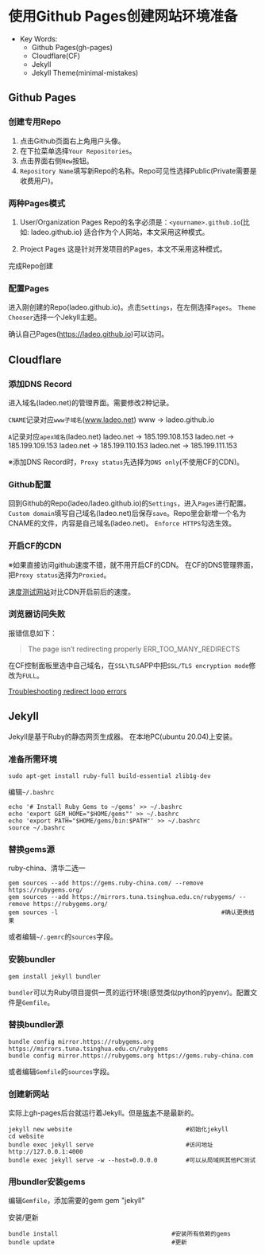 # 使用Github Pages创建网站环境准备

- Key Words:
  - Github Pages(gh-pages)
  - Cloudflare(CF)
  - Jekyll
  - Jekyll Theme(minimal-mistakes)

## Github Pages

### 创建专用Repo

1. 点击Github页面右上角用户头像。
2. 在下拉菜单选择`Your Repositories`。
3. 点击界面右侧`New`按钮。
4. `Repository Name`填写新Repo的名称。Repo可见性选择Public(Private需要是收费用户)。

### 两种Pages模式

1. User/Organization Pages
Repo的名字必须是：`<yourname>.github.io`(比如: ladeo.github.io)
适合作为个人网站，本文采用这种模式。

2. Project Pages
这是针对开发项目的Pages，本文不采用这种模式。

完成Repo创建

### 配置Pages

进入刚创建的Repo(ladeo.github.io)。点击`Settings`，在左侧选择`Pages`。
`Theme Chooser`选择一个Jekyll主题。

确认自己Pages(https://ladeo.github.io)可以访问。

## Cloudflare

### 添加DNS Record

进入域名(ladeo.net)的管理界面。需要修改2种记录。

`CNAME`记录对应`www子域名`(www.ladeo.net)
    www -> ladeo.github.io

`A`记录对应`apex域名`(ladeo.net)
    ladeo.net -> 185.199.108.153
    ladeo.net -> 185.199.109.153
    ladeo.net -> 185.199.110.153
    ladeo.net -> 185.199.111.153

※添加DNS Record时，`Proxy status`先选择为`DNS only`(不使用CF的CDN)。

### Github配置

回到Github的Repo(ladeo/ladeo.github.io)的`Settings`，进入`Pages`进行配置。
`Custom domain`填写自己域名(ladeo.net)后保存`save`。Repo里会新增一个名为CNAME的文件，内容是自己域名(ladeo.net)。
`Enforce HTTPS`勾选生效。

### 开启CF的CDN

※如果直接访问github速度不错，就不用开启CF的CDN。
在CF的DNS管理界面，把`Proxy status`选择为`Proxied`。

[速度测试网站](https://tool.chinaz.com/sitespeed)对比CDN开启前后的速度。

### 浏览器访问失败

报错信息如下：

> The page isn’t redirecting properly
> ERR_TOO_MANY_REDIRECTS

在CF控制面板里选中自己域名，在`SSL\TLS`APP中把`SSL/TLS encryption mode`修改为`FULL`。

[Troubleshooting redirect loop errors](https://support.cloudflare.com/hc/en-us/articles/115000219871-Troubleshooting-redirect-loop-errors-)

## Jekyll

Jekyll是基于Ruby的静态网页生成器。
在本地PC(ubuntu 20.04)上安装。

### 准备所需环境

    sudo apt-get install ruby-full build-essential zlib1g-dev

编辑`~/.bashrc`

```
echo '# Install Ruby Gems to ~/gems' >> ~/.bashrc
echo 'export GEM_HOME="$HOME/gems"' >> ~/.bashrc
echo 'export PATH="$HOME/gems/bin:$PATH"' >> ~/.bashrc
source ~/.bashrc
```

### 替换gems源

ruby-china、清华二选一

```
gem sources --add https://gems.ruby-china.com/ --remove https://rubygems.org/
gem sources --add https://mirrors.tuna.tsinghua.edu.cn/rubygems/ --remove https://rubygems.org/
gem sources -l                                              #确认更换结果
```

或者编辑`~/.gemrc`的`sources`字段。

### 安装bundler

    gem install jekyll bundler

`bundler`可以为Ruby项目提供一贯的运行环境(感觉类似python的pyenv)。配置文件是`Gemfile`。

### 替换bundler源

```
bundle config mirror.https://rubygems.org https://mirrors.tuna.tsinghua.edu.cn/rubygems
bundle config mirror.https://rubygems.org https://gems.ruby-china.com
```

或者编辑`Gemfile`的`sources`字段。

### 创建新网站

实际上gh-pages后台就运行着Jekyll。但是[版本](https://pages.github.com/versions)不是最新的。

```
jekyll new website                                #初始化jekyll
cd website
bundle exec jekyll serve                          #访问地址http://127.0.0.1:4000
bundle exec jekyll serve -w --host=0.0.0.0        #可以从局域网其他PC测试
```

### 用bundler安装gems

编辑`Gemfile`，添加需要的gem
    gem "jekyll"

安装/更新

    bundle install                                #安装所有依赖的gems
    bundle update                                 #更新
